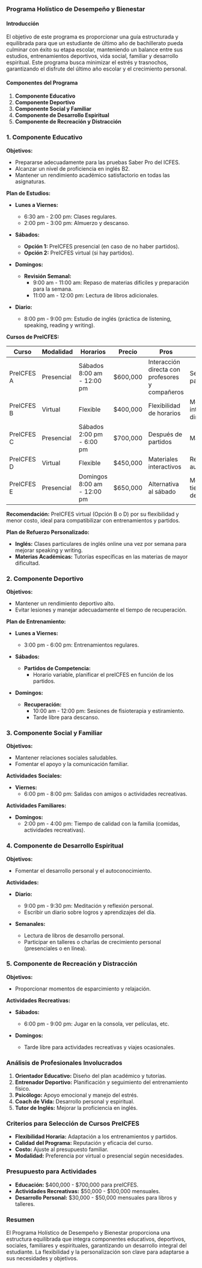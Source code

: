 ### Programa Holístico de Desempeño y Bienestar

#### Introducción

El objetivo de este programa es proporcionar una guía estructurada y equilibrada para que un estudiante de último año de bachillerato pueda culminar con éxito su etapa escolar, manteniendo un balance entre sus estudios, entrenamientos deportivos, vida social, familiar y desarrollo espiritual. Este programa busca minimizar el estrés y trasnochos, garantizando el disfrute del último año escolar y el crecimiento personal.

#### Componentes del Programa

1. **Componente Educativo**
2. **Componente Deportivo**
3. **Componente Social y Familiar**
4. **Componente de Desarrollo Espiritual**
5. **Componente de Recreación y Distracción**

### 1. Componente Educativo

**Objetivos:**
- Prepararse adecuadamente para las pruebas Saber Pro del ICFES.
- Alcanzar un nivel de proficiencia en inglés B2.
- Mantener un rendimiento académico satisfactorio en todas las asignaturas.

**Plan de Estudios:**
- **Lunes a Viernes:** 
  - 6:30 am - 2:00 pm: Clases regulares.
  - 2:00 pm - 3:00 pm: Almuerzo y descanso.

- **Sábados:**
  - **Opción 1:** PreICFES presencial (en caso de no haber partidos).
  - **Opción 2:** PreICFES virtual (si hay partidos).

- **Domingos:**
  - **Revisión Semanal:**
    - 9:00 am - 11:00 am: Repaso de materias difíciles y preparación para la semana.
    - 11:00 am - 12:00 pm: Lectura de libros adicionales.

- **Diario:**
  - 8:00 pm - 9:00 pm: Estudio de inglés (práctica de listening, speaking, reading y writing).

**Cursos de PreICFES:**

| Curso | Modalidad | Horarios | Precio | Pros | Contras |
|-------|-----------|----------|--------|------|---------|
| PreICFES A | Presencial | Sábados 8:00 am - 12:00 pm | $600,000 | Interacción directa con profesores y compañeros | Se cruza con partidos |
| PreICFES B | Virtual | Flexible | $400,000 | Flexibilidad de horarios | Menor interacción directa |
| PreICFES C | Presencial | Sábados 2:00 pm - 6:00 pm | $700,000 | Después de partidos | Mayor costo |
| PreICFES D | Virtual | Flexible | $450,000 | Materiales interactivos | Requiere autodisciplina |
| PreICFES E | Presencial | Domingos 8:00 am - 12:00 pm | $650,000 | Alternativa al sábado | Menor tiempo de descanso |

**Recomendación:** PreICFES virtual (Opción B o D) por su flexibilidad y menor costo, ideal para compatibilizar con entrenamientos y partidos.

**Plan de Refuerzo Personalizado:**
- **Inglés:** Clases particulares de inglés online una vez por semana para mejorar speaking y writing.
- **Materias Académicas:** Tutorías específicas en las materias de mayor dificultad.

### 2. Componente Deportivo

**Objetivos:**
- Mantener un rendimiento deportivo alto.
- Evitar lesiones y manejar adecuadamente el tiempo de recuperación.

**Plan de Entrenamiento:**
- **Lunes a Viernes:**
  - 3:00 pm - 6:00 pm: Entrenamientos regulares.

- **Sábados:**
  - **Partidos de Competencia:**
    - Horario variable, planificar el preICFES en función de los partidos.

- **Domingos:**
  - **Recuperación:**
    - 10:00 am - 12:00 pm: Sesiones de fisioterapia y estiramiento.
    - Tarde libre para descanso.

### 3. Componente Social y Familiar

**Objetivos:**
- Mantener relaciones sociales saludables.
- Fomentar el apoyo y la comunicación familiar.

**Actividades Sociales:**
- **Viernes:**
  - 6:00 pm - 8:00 pm: Salidas con amigos o actividades recreativas.

**Actividades Familiares:**
- **Domingos:**
  - 2:00 pm - 4:00 pm: Tiempo de calidad con la familia (comidas, actividades recreativas).

### 4. Componente de Desarrollo Espiritual

**Objetivos:**
- Fomentar el desarrollo personal y el autoconocimiento.

**Actividades:**
- **Diario:**
  - 9:00 pm - 9:30 pm: Meditación y reflexión personal.
  - Escribir un diario sobre logros y aprendizajes del día.

- **Semanales:**
  - Lectura de libros de desarrollo personal.
  - Participar en talleres o charlas de crecimiento personal (presenciales o en línea).

### 5. Componente de Recreación y Distracción

**Objetivos:**
- Proporcionar momentos de esparcimiento y relajación.

**Actividades Recreativas:**
- **Sábados:**
  - 6:00 pm - 9:00 pm: Jugar en la consola, ver películas, etc.

- **Domingos:**
  - Tarde libre para actividades recreativas y viajes ocasionales.

### Análisis de Profesionales Involucrados

1. **Orientador Educativo:** Diseño del plan académico y tutorías.
2. **Entrenador Deportivo:** Planificación y seguimiento del entrenamiento físico.
3. **Psicólogo:** Apoyo emocional y manejo del estrés.
4. **Coach de Vida:** Desarrollo personal y espiritual.
5. **Tutor de Inglés:** Mejorar la proficiencia en inglés.

### Criterios para Selección de Cursos PreICFES

- **Flexibilidad Horaria:** Adaptación a los entrenamientos y partidos.
- **Calidad del Programa:** Reputación y eficacia del curso.
- **Costo:** Ajuste al presupuesto familiar.
- **Modalidad:** Preferencia por virtual o presencial según necesidades.

### Presupuesto para Actividades

- **Educación:** $400,000 - $700,000 para preICFES.
- **Actividades Recreativas:** $50,000 - $100,000 mensuales.
- **Desarrollo Personal:** $30,000 - $50,000 mensuales para libros y talleres.

### Resumen

El Programa Holístico de Desempeño y Bienestar proporciona una estructura equilibrada que integra componentes educativos, deportivos, sociales, familiares y espirituales, garantizando un desarrollo integral del estudiante. La flexibilidad y la personalización son clave para adaptarse a sus necesidades y objetivos.